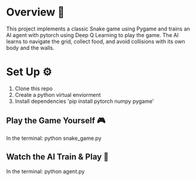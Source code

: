 # Overview :snake:
This project implements a classic Snake game using Pygame and trains an AI agent with pytorch using Deep Q Learning to play the game. 
The AI learns to navigate the grid, collect food, and avoid collisions with its own body and the walls.

# Set Up :gear:
1. Clone this repo
2. Create a python virtual enviorment
3. Install dependencies 'pip install pytorch numpy pygame'

## Play the Game Yourself :video_game:
  In the terminal: python snake_game.py

## Watch the AI Train & Play :robot:
  In the terminal: python agent.py
  
